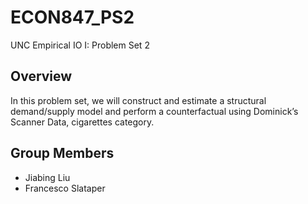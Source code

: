 # ECON847_PS2
UNC Empirical IO I: Problem Set 2

## Overview
In this problem set, we will construct and estimate a structural demand/supply model and perform a counterfactual using Dominick’s Scanner Data, cigarettes category.

## Group Members
- Jiabing Liu
- Francesco Slataper
